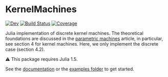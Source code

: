 # KernelMachines

[![Dev](https://img.shields.io/badge/docs-dev-blue.svg)](https://github.com/LimenResearch/KernelMachines.jl/dev)
[![Build Status](https://github.com/LimenResearch/KernelMachines.jl/badges/master/pipeline.svg)](https://github.com/LimenResearch/KernelMachines.jl/pipelines)
[![Coverage](https://github.com/LimenResearch/KernelMachines.jl/badges/master/coverage.svg)](https://github.com/LimenResearch/KernelMachines.jl/commits/master)

Julia implementation of discrete kernel machines. The theoretical foundations are discussed in the [parametric machines](https://arxiv.org/abs/2007.02777) article, in particular, see section 4 for kernel machines. Here, we only implement the discrete case (section 4.2).

:warning: This package requires Julia 1.5.

See the [documentation](https://github.com/LimenResearch/KernelMachines.jl/dev) or the [examples folder](https://github.com/LimenResearch/KernelMachines.jl/-/tree/master/examples) to get started.

